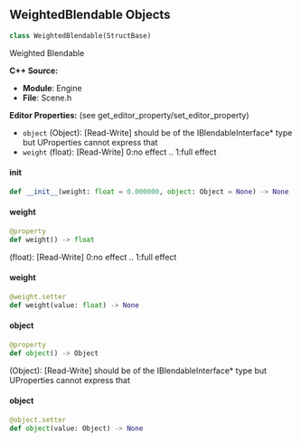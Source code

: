 ## WeightedBlendable Objects

```python
class WeightedBlendable(StructBase)
```

Weighted Blendable

**C++ Source:**

- **Module**: Engine
- **File**: Scene.h

**Editor Properties:** (see get_editor_property/set_editor_property)

- ``object`` (Object):  [Read-Write] should be of the IBlendableInterface* type but UProperties cannot express that
- ``weight`` (float):  [Read-Write] 0:no effect .. 1:full effect

<a id="unreal.WeightedBlendable.__init__"></a>

#### __init__

```python
def __init__(weight: float = 0.000000, object: Object = None) -> None
```

<a id="unreal.WeightedBlendable.weight"></a>

#### weight

```python
@property
def weight() -> float
```

(float):  [Read-Write] 0:no effect .. 1:full effect

<a id="unreal.WeightedBlendable.weight"></a>

#### weight

```python
@weight.setter
def weight(value: float) -> None
```

<a id="unreal.WeightedBlendable.object"></a>

#### object

```python
@property
def object() -> Object
```

(Object):  [Read-Write] should be of the IBlendableInterface* type but UProperties cannot express that

<a id="unreal.WeightedBlendable.object"></a>

#### object

```python
@object.setter
def object(value: Object) -> None
```

<a id="unreal.GameplayTagQuery"></a>